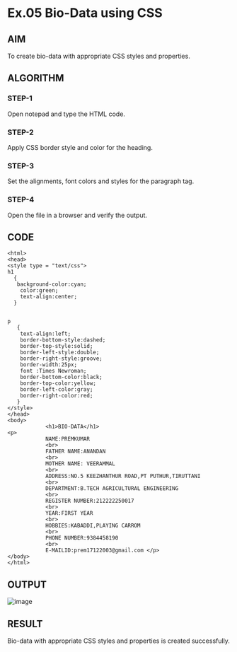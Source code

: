 # Ex.05 Bio-Data using CSS
## AIM
  To create bio-data with appropriate CSS styles and properties.

## ALGORITHM
### STEP-1
  Open notepad and type the HTML code.

### STEP-2
  Apply CSS border style and color for the heading.

### STEP-3
  Set the alignments, font colors and styles for the paragraph tag.

### STEP-4
  Open the file in a browser and verify the output.
  
## CODE
```
<html>
<head>
<style type = "text/css">
h1
  {
   background-color:cyan;
    color:green;
    text-align:center;
  }


p
   {
    text-align:left;
    border-bottom-style:dashed;
    border-top-style:solid; 
    border-left-style:double; 
    border-right-style:groove;
    border-width:25px;
    font :Times Newroman;
    border-bottom-color:black;
    border-top-color:yellow;
    border-left-color:gray; 
    border-right-color:red;
   }
</style>
</head>
<body>
            <h1>BIO-DATA</h1>
<p>    
            NAME:PREMKUMAR
            <br>
            FATHER NAME:ANANDAN
            <br>
            MOTHER NAME: VEERAMMAL
            <br>
            ADDRESS:NO.5 KEEZHANTHUR ROAD,PT PUTHUR,TIRUTTANI
            <br>
            DEPARTMENT:B.TECH AGRICULTURAL ENGINEERING
            <br>
            REGISTER NUMBER:212222250017
            <br>
            YEAR:FIRST YEAR
            <br>
            HOBBIES:KABADDI,PLAYING CARROM
            <br>
            PHONE NUMBER:9384458190
            <br>
            E-MAILID:prem17122003@gmail.com </p>
</body>
</html>
```  
## OUTPUT
![image](https://github.com/Premkumar171223/Ex05_Web-Design/assets/127816632/a8d0eac4-6e25-41ea-b49b-7463f7b463ec)



## RESULT
  Bio-data with appropriate CSS styles and properties is created successfully.
